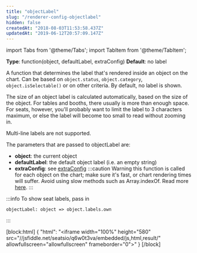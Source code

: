 ```yaml
---
title: "objectLabel"
slug: "/renderer-config-objectlabel"
hidden: false
createdAt: "2018-08-03T11:53:58.437Z"
updatedAt: "2019-06-12T20:57:09.147Z"
---
```


import Tabs from '@theme/Tabs';
import TabItem from '@theme/TabItem';

**Type**: function(object, defaultLabel, extraConfig)
**Default**: no label

A function that determines the label that's rendered inside an object on the chart. Can be based on `object.status`, `object.category`, `object.isSelectable()` or on other criteria. 
By default, no label is shown.

The size of an object label is calculated automatically, based on the size of the object. For tables and booths, there usually is more than enough space. For seats, however, you'll probably want to limit the label to 3 characters maximum, or else the label will become too small to read without zooming in.

Multi-line labels are not supported.

The parameters that are passed to objectLabel are:

* **object**: the current object
* **defaultLabel**: the default object label (i.e. an empty string)
* **extraConfig**: see [extraConfig](renderer-config-extraconfig) 
:::caution Warning
this function is called for each object on the chart; make sure it's fast, or chart rendering times will suffer. Avoid using slow methods such as Array.indexOf. Read more [here](http://support.seats.io/integrating-seats-io/performance-tips-for-renderer-callbacks).
:::

:::info 
To show seat labels, pass in

```
objectLabel: object => object.labels.own
```
:::

[block:html]
{
  "html": "<iframe width=\"100%\" height=\"580\" src=\"//jsfiddle.net/seatsio/q6w0t3va/embedded/js,html,result/\" allowfullscreen=\"allowfullscreen\" frameborder=\"0\"></iframe>"
}
[/block]
```javascript

```
